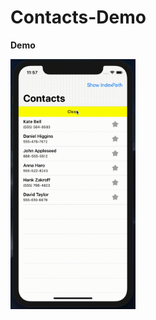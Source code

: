 # Contacts-Demo

**Demo**

<img src="https://github.com/RamyAmanuelSamwel/Contacts-Demo/blob/master/Contacts-Demo.gif" width="200" height="400" />
